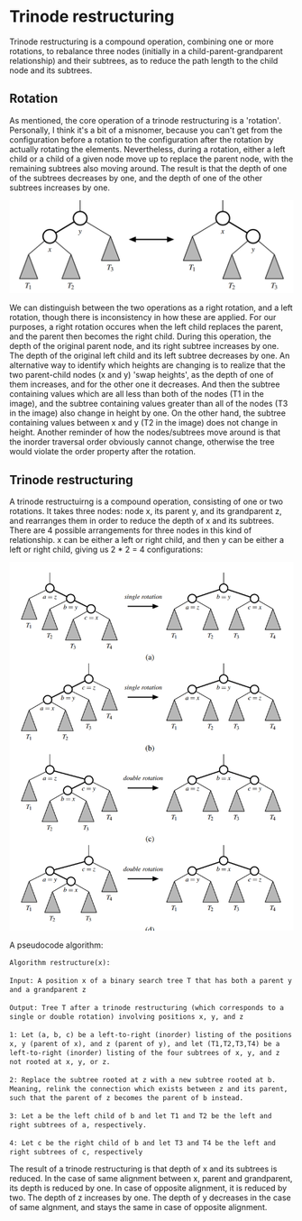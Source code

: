 # Trinode restructuring

Trinode restructuring is a compound operation, combining one or more rotations, to rebalance three nodes (initially in a child-parent-grandparent relationship) and their subtrees, as to reduce the path length to the child node and its subtrees.

## Rotation

As mentioned, the core operation of a trinode restructuring is a 'rotation'. Personally, I think it's a bit of a misnomer, because you can't get from the configuration before a rotation to the configuration after the rotation by actually rotating the elements. Nevertheless, during a rotation, either a left child or a child of a given node move up to replace the parent node, with the remaining subtrees also moving around. The result is that the depth of one of the subtrees decreases by one, and the depth of one of the other subtrees increases by one.

<img src="./assets/tree_rotation.png">

We can distinguish between the two operations as a right rotation, and a left rotation, though there is inconsistency in how these are applied. For our purposes, a right rotation occures when the left child replaces the parent, and the parent then becomes the right child. During this operation, the depth of the original parent node, and its right subtree increases by one. The depth of the original left child and its left subtree decreases by one. An alternative way to identify which heights are changing is to realize that the two parent-child nodes (x and y) 'swap heights', as the depth of one of them increases, and for the other one it decreases. And then the subtree containing values which are all less than both of the nodes (T1 in the image), and the subtree containing values greater than all of the nodes (T3 in the image) also change in height by one. On the other hand, the subtree containing values between x and y (T2 in the image) does not change in height. Another reminder of how the nodes/subtrees move around is that the inorder traversal order obviously cannot change, otherwise the tree would violate the order property after the rotation.

## Trinode restructuring

A trinode restructuirng is a compound operation, consisting of one or two rotations. It takes three nodes: node x, its parent y, and its grandparent z, and rearranges them in order to reduce the depth of x and its subtrees. There are 4 possible arrangements for three nodes in this kind of relationship. x can be either a left or right child, and then y can be either a left or right child, giving us 2 * 2 = 4 configurations:

<img src="./assets/trinode_restructuring.png">

A pseudocode algorithm:

```
Algorithm restructure(x):

Input: A position x of a binary search tree T that has both a parent y and a grandparent z

Output: Tree T after a trinode restructuring (which corresponds to a single or double rotation) involving positions x, y, and z

1: Let (a, b, c) be a left-to-right (inorder) listing of the positions x, y (parent of x), and z (parent of y), and let (T1,T2,T3,T4) be a left-to-right (inorder) listing of the four subtrees of x, y, and z not rooted at x, y, or z.

2: Replace the subtree rooted at z with a new subtree rooted at b. Meaning, relink the connection which exists between z and its parent, such that the parent of z becomes the parent of b instead.

3: Let a be the left child of b and let T1 and T2 be the left and right subtrees of a, respectively.

4: Let c be the right child of b and let T3 and T4 be the left and right subtrees of c, respectively
```

The result of a trinode restructuring is that depth of x and its subtrees is reduced. In the case of same alignment between x, parent and grandparent, its depth is reduced by one. In case of opposite alignment, it is reduced by two. The depth of z increases by one. The depth of y decreases in the case of same algnment, and stays the same in case of opposite alignment.